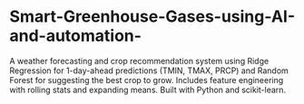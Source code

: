 # Smart-Greenhouse-Gases-using-AI-and-automation-
A weather forecasting and crop recommendation system using Ridge Regression for 1-day-ahead predictions (TMIN, TMAX, PRCP) and Random Forest for suggesting the best crop to grow. Includes feature engineering with rolling stats and expanding means. Built with Python and scikit-learn.
